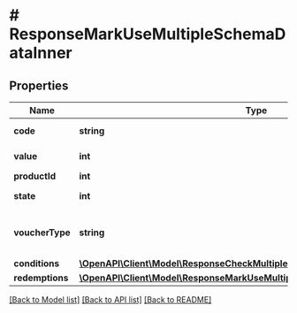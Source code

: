 # # ResponseMarkUseMultipleSchemaDataInner

## Properties

Name | Type | Description | Notes
------------ | ------------- | ------------- | -------------
**code** | **string** | Voucher code | [optional]
**value** | **int** | Value of voucher | [optional]
**productId** | **int** | Product ID | [optional]
**state** | **int** | State of voucher | [optional]
**voucherType** | **string** | Voucher type, standard or conditional | [optional]
**conditions** | [**\OpenAPI\Client\Model\ResponseCheckMultipleSchemaDataInnerConditions**](ResponseCheckMultipleSchemaDataInnerConditions.md) |  | [optional]
**redemptions** | [**\OpenAPI\Client\Model\ResponseMarkUseMultipleSchemaDataInnerRedemptions**](ResponseMarkUseMultipleSchemaDataInnerRedemptions.md) |  | [optional]

[[Back to Model list]](../../README.md#models) [[Back to API list]](../../README.md#endpoints) [[Back to README]](../../README.md)
